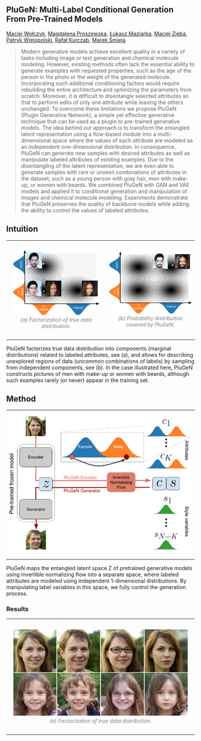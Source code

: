 ## PluGeN: Multi-Label Conditional Generation From Pre-Trained Models

[Maciej Wołczyk](https://scholar.google.com/citations?user=f6Xi7aoAAAAJ), [Magdalena Proszewska](https://scholar.google.com/citations?hl=pl&user=mzA-lkIAAAAJ), [Łukasz Maziarka](https://scholar.google.com/citations?hl=pl&user=2dkp8z4AAAAJ), [Maciej Zięba](https://scholar.google.com/citations?user=XmOBJZYAAAAJ&hl=pl), [Patryk Wielopolski](https://scholar.google.com/citations?user=jXo8u3AAAAAJ&hl=pl), [Rafał Kurczab](), [Marek Śmieja](https://scholar.google.com/citations?user=MOmnpZcAAAAJ&hl=pl)

> Modern generative models achieve excellent quality in a variety of tasks including image or text generation and chemical molecule modeling. However, existing methods often lack the essential ability to generate examples with requested properties, such as the age of the person in the photo or the weight of the generated molecule. Incorporating such additional conditioning factors would require rebuilding the entire architecture and optimizing the parameters from scratch. Moreover, it is difficult to disentangle selected attributes so that to perform edits of only one attribute while leaving the others unchanged. To overcome these limitations we propose PluGeN (Plugin Generative Network), a simple yet effective generative technique that can be used as a plugin to pre-trained generative models. The idea behind our approach is to transform the entangled latent representation using a flow-based module into a multi-dimensional space where the values of each attribute are modeled as an independent one-dimensional distribution. In consequence, PluGeN can generate new samples with desired attributes as well as manipulate labeled attributes of existing examples. Due to the disentangling of the latent representation, we are even able to generate samples with rare or unseen combinations of attributes in the dataset, such as a young person with gray hair, men with make-up, or women with beards. We combined PluGeN with GAN and VAE models and applied it to conditional generation and manipulation of images and chemical molecule modeling. Experiments demonstrate that PluGeN preserves the quality of backbone models while adding the ability to control the values of labeled attributes.

## Intuition

<table><tr>
<td> 
  <p align="center" style="padding: 10px">
    <img alt="Forwarding" src="assets/img/PluGEN_2D_9_mod3.png">
    <br>
    <em style="color: grey">(a) Factorization of true data distribution.</em>
  </p> 
</td>
<td> 
  <p align="center">
    <img alt="Routing" src="assets/img/PluGEN_2D_8_mod3.png">
    <br>
    <em style="color: grey">(b) Probability distribution covered by PluGeN.</em>
  </p> 
</td>
</tr></table>

PluGeN factorizes true data distribution into components (marginal distributions) related to labeled attributes, see
(a), and allows for describing unexplored regions of data (uncommon combinations of labels) by sampling from independent
components, see (b). In the case illustrated here, PluGeN constructs pictures of men with make-up or women with beards,
although such examples rarely (or never) appear in the training set.

## Method

<table><tr>
<td> 
  <p align="center">
    <img alt="Routing" src="assets/img/schemat5.png">
  </p> 
</td>
</tr></table>

PluGeN maps the entangled latent space Z of pretrained generative models using invertible normalizing flow
into a separate space, where labeled attributes are modeled
using independent 1-dimensional distributions. By manipulating label variables in this space, we fully control the generation process.

### Results

<table><tr>
<td> 
  <p align="center" style="padding: 10px">
    <img alt="Forwarding" src="assets/img/StyleGAN/attributes_change.png">
    <br>
    <em style="color: grey">(a) Factorization of true data distribution.</em>
  </p> 
</td>
</tr></table>
